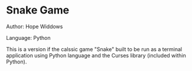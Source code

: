 # Snake Game

Author: Hope Widdows

Language: Python

This is a version if the calssic game "Snake" built to be run as a terminal application using Python language and the Curses library (included within Python).

